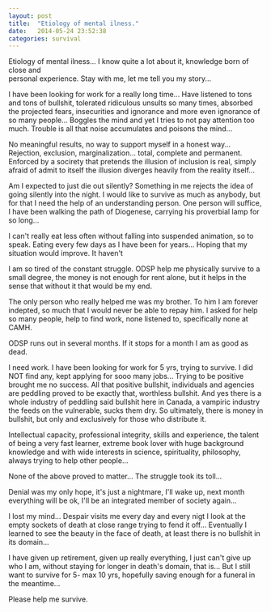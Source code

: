 ```yaml
---
layout: post
title:  "Etiology of mental ilness."
date:   2014-05-24 23:52:38
categories: survival
---
```


Etiology of mental ilness... I know quite a lot about it, knowledge born of close and  
personal experience. Stay with me, let me tell you my story...

I have been looking for work for a really long time... Have listened to tons and tons of 
bullshit, tolerated ridiculous unsults so many times, absorbed the projected fears, 
insecurities and ignorance and more even ignorance of so many people... Boggles the mind 
and yet I tries to not pay attention too much. Trouble is all that noise accumulates and 
poisons the mind...

No meaningful results, no way to support myself in a honest way... Rejection, exclusion, 
marginalization... total, complete and permanent. Enforced  by a socirety that pretends the 
illusion of inclusion is real, simply afraid of admit to itself the illusion diverges heavily
from the reality itself... 

Am I expected to just die out silently? Something in me rejects the idea of going silently 
into the night. I would like to survive as much as anybody, but for that I need the help of 
an understanding person. One person will suffice, I have been walking the path of Diogenese, 
carrying his proverbial lamp for so long...

I can't really eat less often without falling into suspended animation, so to speak. Eating 
every few days as I have been for years... Hoping that my situation would improve. It haven't

I am so tired of the constant struggle. ODSP help me physically survive to a small degree, the 
money is not enough for rent alone, but it helps in the sense that without it that would be 
my end. 

The only person who really helped me was my brother. To him I am forever indepted, so much 
that I would never be able to repay him. I asked for help so many people, help to find work, 
none listened to, specifically none at CAMH. 

ODSP runs out in several months. If it stops for a month I am as good as dead. 

I need work. I have been looking for work for 5 yrs, trying to survive. I did NOT find any, 
kept applying for sooo many jobs... Trying to be positive brought me no success. All that 
positive bullshit, individuals and agencies are peddling proved to be exactly that, worthless 
bullshit. And yes there is a whole industry of peddling said bullshit here in Canada, a
vampiric industry the feeds on the vulnerable, sucks them dry.  So ultimately, there is 
money in bullshit, but only and exclusively for those who distribute it.

Intellectual capacity, professional integrity, skills and experience, the talent of being a
very fast learner, extreme book lover with huge background knowledge and with wide interests 
in science, spirituality, philosophy, always trying to help other people... 

None of the above proved to matter... The struggle took its toll...
 
Denial was my only hope, it's just a nightmare, I'll wake up, next month everything will be 
ok, I'll be an integrated member of society again...

I lost my mind... Despair visits me every day and every nigt I look at the empty sockets of 
death at close range trying to fend it off... Eventually I learned to see the beauty in the 
face of death, at least there is no bullshit in its domain...

I have given up retirement, given up really everything, I just can't give up who I am, without
staying for longer in death's domain, that is... But I still want to survive for 5- max 10 yrs, 
hopefully saving enough for a funeral in the meantime...

Please help me survive.
